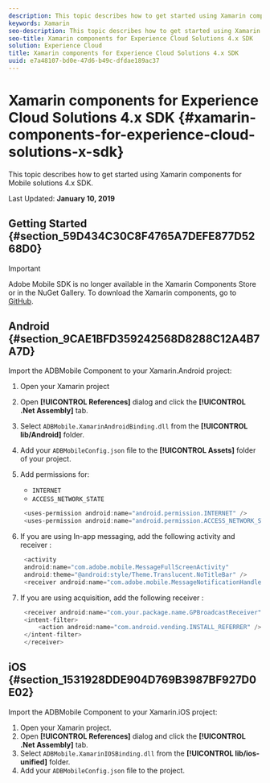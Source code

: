 ```yaml
---
description: This topic describes how to get started using Xamarin components for Mobile solutions 4.x SDK.
keywords: Xamarin
seo-description: This topic describes how to get started using Xamarin components for Mobile solutions 4.x SDK.
seo-title: Xamarin components for Experience Cloud Solutions 4.x SDK
solution: Experience Cloud
title: Xamarin components for Experience Cloud Solutions 4.x SDK
uuid: e7a48107-bd0e-47d6-b49c-dfdae189ac37
---
```


# Xamarin components for Experience Cloud Solutions 4.x SDK {#xamarin-components-for-experience-cloud-solutions-x-sdk}

This topic describes how to get started using Xamarin components for Mobile solutions 4.x SDK.

Last Updated: **January 10, 2019**

## Getting Started {#section_59D434C30C8F4765A7DEFE877D5268D0}

>[!IMPORTANT]
>
>Adobe Mobile SDK is no longer available in the Xamarin Components Store or in the NuGet Gallery. To download the Xamarin components, go to [GitHub](https://github.com/Adobe-Marketing-Cloud/mobile-services).

## Android {#section_9CAE1BFD359242568D8288C12A4B7A7D}

Import the ADBMobile Component to your Xamarin.Android project:

1. Open your Xamarin project 
1. Open **[!UICONTROL References]** dialog and click the **[!UICONTROL .Net Assembly]** tab. 
1. Select `ADBMobile.XamarinAndroidBinding.dll` from the **[!UICONTROL lib/Android]** folder. 
1. Add your `ADBMobileConfig.json` file to the **[!UICONTROL Assets]** folder of your project. 
1. Add permissions for:

   * `INTERNET` 
   * `ACCESS_NETWORK_STATE`

   ```java
    <uses-permission android:name="android.permission.INTERNET" />
    <uses-permission android:name="android.permission.ACCESS_NETWORK_STATE" />
   ```

1. If you are using In-app messaging, add the following activity and receiver :

   ```java
    <activity 
    android:name="com.adobe.mobile.MessageFullScreenActivity" 
    android:theme="@android:style/Theme.Translucent.NoTitleBar" />
    <receiver android:name="com.adobe.mobile.MessageNotificationHandler" />
   ```

1. If you are using acquisition, add the following receiver :

   ```java
    <receiver android:name="com.your.package.name.GPBroadcastReceiver" android:exported="true">
    <intent-filter>
        <action android:name="com.android.vending.INSTALL_REFERRER" />
    </intent-filter>
    </receiver>
   ```

## iOS {#section_1531928DDE904D769B3987BF927D0E02}

Import the ADBMobile Component to your Xamarin.iOS project:

1. Open your Xamarin project. 
1. Open **[!UICONTROL References]** dialog and click the **[!UICONTROL .Net Assembly]** tab. 
1. Select `ADBMobile.XamarinIOSBinding.dll` from the **[!UICONTROL lib/ios-unified]** folder. 
1. Add your `ADBMobileConfig.json` file to the project.
